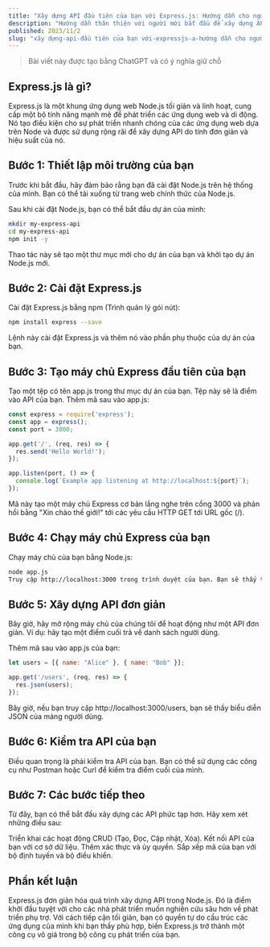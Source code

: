 ```yaml
---
title: "Xây dựng API đầu tiên của bạn với Express.js: Hướng dẫn cho người mới bắt đầu"
description: "Hướng dẫn thân thiện với người mới bắt đầu để xây dựng API đầu tiên của bạn với Express.js"
published: 2023/11/2
slug: "xây dựng-api-đầu tiên của bạn với-expressjs-a-hướng dẫn cho người mới bắt đầu"
---
```


> Bài viết này được tạo bằng ChatGPT và có ý nghĩa giữ chỗ

## Express.js là gì?

Express.js là một khung ứng dụng web Node.js tối giản và linh hoạt, cung cấp một bộ tính năng mạnh mẽ để phát triển các ứng dụng web và di động. Nó tạo điều kiện cho sự phát triển nhanh chóng của các ứng dụng web dựa trên Node và được sử dụng rộng rãi để xây dựng API do tính đơn giản và hiệu suất của nó.

## Bước 1: Thiết lập môi trường của bạn

Trước khi bắt đầu, hãy đảm bảo rằng bạn đã cài đặt Node.js trên hệ thống của mình. Bạn có thể tải xuống từ trang web chính thức của Node.js.

Sau khi cài đặt Node.js, bạn có thể bắt đầu dự án của mình:

```bash
mkdir my-express-api
cd my-express-api
npm init -y
```

Thao tác này sẽ tạo một thư mục mới cho dự án của bạn và khởi tạo dự án Node.js mới.

## Bước 2: Cài đặt Express.js

Cài đặt Express.js bằng npm (Trình quản lý gói nút):

```bash
npm install express --save
```

Lệnh này cài đặt Express.js và thêm nó vào phần phụ thuộc của dự án của bạn.

## Bước 3: Tạo máy chủ Express đầu tiên của bạn

Tạo một tệp có tên app.js trong thư mục dự án của bạn. Tệp này sẽ là điểm vào API của bạn. Thêm mã sau vào app.js:

```js
const express = require('express');
const app = express();
const port = 3000;

app.get('/', (req, res) => {
  res.send('Hello World!');
});

app.listen(port, () => {
  console.log(`Example app listening at http://localhost:${port}`);
});
```

Mã này tạo một máy chủ Express cơ bản lắng nghe trên cổng 3000 và phản hồi bằng "Xin chào thế giới!" tới các yêu cầu HTTP GET tới URL gốc (/).

## Bước 4: Chạy máy chủ Express của bạn

Chạy máy chủ của bạn bằng Node.js:

```bash
node app.js
Truy cập http://localhost:3000 trong trình duyệt của bạn. Bạn sẽ thấy thông báo "Xin chào thế giới!".
```

## Bước 5: Xây dựng API đơn giản

Bây giờ, hãy mở rộng máy chủ của chúng tôi để hoạt động như một API đơn giản. Ví dụ: hãy tạo một điểm cuối trả về danh sách người dùng.

Thêm mã sau vào app.js của bạn:

```javascript
let users = [{ name: "Alice" }, { name: "Bob" }];

app.get('/users', (req, res) => {
  res.json(users);
});

```

Bây giờ, nếu bạn truy cập http://localhost:3000/users, bạn sẽ thấy biểu diễn JSON của mảng người dùng.

## Bước 6: Kiểm tra API của bạn

Điều quan trọng là phải kiểm tra API của bạn. Bạn có thể sử dụng các công cụ như Postman hoặc Curl để kiểm tra điểm cuối của mình.

## Bước 7: Các bước tiếp theo

Từ đây, bạn có thể bắt đầu xây dựng các API phức tạp hơn. Hãy xem xét những điều sau:

Triển khai các hoạt động CRUD (Tạo, Đọc, Cập nhật, Xóa).
Kết nối API của bạn với cơ sở dữ liệu.
Thêm xác thực và ủy quyền.
Sắp xếp mã của bạn với bộ định tuyến và bộ điều khiển.

## Phần kết luận

Express.js đơn giản hóa quá trình xây dựng API trong Node.js. Đó là điểm khởi đầu tuyệt vời cho các nhà phát triển muốn nghiên cứu sâu hơn về phát triển phụ trợ. Với cách tiếp cận tối giản, bạn có quyền tự do cấu trúc các ứng dụng của mình khi bạn thấy phù hợp, biến Express.js trở thành một công cụ vô giá trong bộ công cụ phát triển của bạn.
